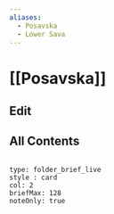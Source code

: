 ```yaml
---
aliases:
  - Posavska
  - Lower Sava
---
```

# [[Posavska]] 

## Edit

## All Contents

```folderv
```

```ccard
type: folder_brief_live
style : card
col: 2
briefMax: 128
noteOnly: true
```
